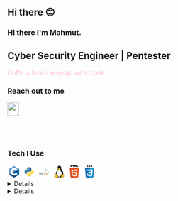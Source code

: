## Hi there :blush:


### Hi there  I'm Mahmut. 
## Cyber Security Engineer | Pentester

<font color  = "pink">Coffe  is how i keep up with 'code' </font>

### Reach out to me
[<img height="30" width="26" src="https://unpkg.com/simple-icons@v8/icons/linkedin.svg" aling  = "left" />][linkedinn]

<br />
<br />


### Tech  I Use
<img  src = "https://raw.githubusercontent.com/github/explore/f3e22f0dca2be955676bc70d6214b95b13354ee8/topics/c/c.png" width  = "30" height =  "30" >
<img src  = "https://raw.githubusercontent.com/github/explore/80688e429a7d4ef2fca1e82350fe8e3517d3494d/topics/python/python.png" width  = 30 height = "30">
<img src  = "https://raw.githubusercontent.com/github/explore/80688e429a7d4ef2fca1e82350fe8e3517d3494d/topics/mysql/mysql.png" width  = 30 height = "30">
<img src  = "https://raw.githubusercontent.com/github/explore/80688e429a7d4ef2fca1e82350fe8e3517d3494d/topics/linux/linux.png" width  = 30 height = "30">
<img src  = "https://raw.githubusercontent.com/github/explore/80688e429a7d4ef2fca1e82350fe8e3517d3494d/topics/html/html.png" width  = 30 height = "30">
<img src  = "https://raw.githubusercontent.com/github/explore/80688e429a7d4ef2fca1e82350fe8e3517d3494d/topics/css/css.png" width  = 30 height = "30">

<br />
<details>
<summmary>:bulb: GitHub Stats</summary>
<img source  = "https://github-readme-stats.vercel.app/api?username=JHB2M&theme = radical">
 </details>

<details>
<summmary>:bulb: GitHub Stats</summary>
<img source = "https://github-readme-stats.vercel.app/api/top-langs/?username=JHB2M&layout=compact">
</details>








[linkedinn]:https://www.linkedin.com/in/mahmut-özübek-6797b524a/
